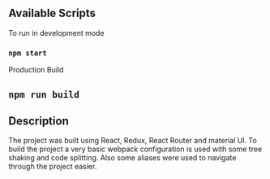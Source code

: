 
## Available Scripts

To run in development mode

### `npm start`

Production Build

## `npm run build`

## Description

The project was built using React, Redux, React Router and material UI. To build the project a very basic webpack configuration is used with some tree shaking and code splitting. Also some aliases were used to navigate through the project easier.
